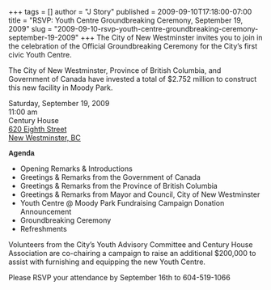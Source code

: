 +++
tags = []
author = "J Story"
published = 2009-09-10T17:18:00-07:00
title = "RSVP: Youth Centre Groundbreaking Ceremony, September 19, 2009"
slug = "2009-09-10-rsvp-youth-centre-groundbreaking-ceremony-september-19-2009"
+++
The City of New Westminster invites you to join in the celebration of
the Official Groundbreaking Ceremony for the City’s first civic Youth
Centre.  
  
The City of New Westminster, Province of British Columbia, and
Government of Canada have invested a total of $2.752 million to
construct this new facility in Moody Park.  
  
Saturday, September 19, 2009  
11:00 am  
Century House  
[620 Eighth Street  
New Westminster,
BC](http://maps.google.com/maps?f=q&source=s_q&hl=en&geocode=&q=620+Eighth+Street+New+Westminster,+BC&sll=37.0625,-95.677068&sspn=45.957536,72.685547&ie=UTF8&z=16&iwloc=r0)  
  
<span style="font-family: arial; font-weight: bold;">Agenda</span>  

-   Opening Remarks & Introductions
-   Greetings & Remarks from the Government of Canada
-   Greetings & Remarks from the Province of British Columbia
-   Greetings & Remarks from Mayor and Council, City of New Westminster
-   Youth Centre @ Moody Park Fundraising Campaign Donation Announcement
-   Groundbreaking Ceremony
-   Refreshments

  
Volunteers from the City’s Youth Advisory Committee and Century House
Association are co-chairing a campaign to raise an additional $200,000
to assist with furnishing and equipping the new Youth Centre.  
  
Please RSVP your attendance by September 16th to 604-519-1066
